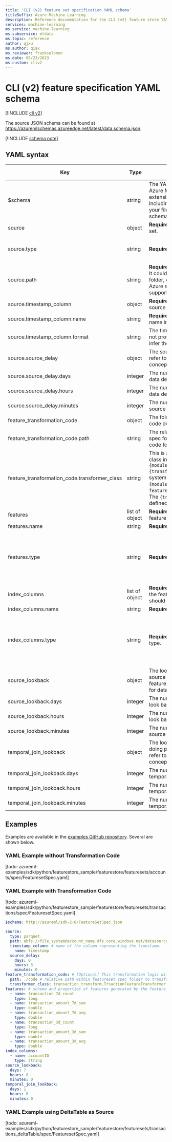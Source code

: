 ```yaml
---
title: 'CLI (v2) feature set specification YAML schema'
titleSuffix: Azure Machine Learning
description: Reference documentation for the CLI (v2) feature store YAML schema.
services: machine-learning
ms.service: machine-learning
ms.subservice: mldata
ms.topic: reference
author: qjxu
ms.author: qiax
ms.reviewer: franksolomon
ms.date: 05/23/2023
ms.custom: cliv2
---
```


# CLI (v2) feature specification YAML schema

[!INCLUDE [cli v2](../../includes/machine-learning-cli-v2.md)]

The source JSON schema can be found at https://azuremlschemas.azureedge.net/latest/data.schema.json.



[!INCLUDE [schema note](../../includes/machine-learning-preview-old-json-schema-note.md)]

## YAML syntax


| Key                                                   | Type   | Description                                                                                                                                                                                                                                                       | Allowed values                                                  | Default value |
|-------------------------------------------------------|--------|-------------------------------------------------------------------------------------------------------------------------------------------------------------------------------------------------------------------------------------------------------------------|-----------------------------------------------------------------|---------------|
| $schema                                               | string | The YAML schema. If you use the Azure Machine Learning VS Code extension to author the YAML file, including $schema at the top of your file enables you to invoke schema and resource completions.                                                                |                                                                 |               |
| source | object | **Required.** Data source for feature set.                                                                                                                                                                                                                        |                                                                 | |
| source.type | string | **Required.** Type of data source.                                                                                                                                                                                                                                | mltable, csv, parquet, deltaTable                                         | |
| source.path | string | **Required.** Path of the data source. It could be a path to a single file, a folder, or path with wildcard. Only Azure storage and ABFS schema is supported.                                                                                                     |                                                                 | |
| source.timestamp_column | object | **Required.** Timestamp column in source data.                                                                                                                                                                                                                    |                                                                 | |
| source.timestamp_column.name | string | **Required.** The timestamp column name in source data.                                                                                                                                                                                                           |                                                                 | |
| source.timestamp_column.format | string | The timestamp column format. If not provided, leverage Spark to infer the timestamp value.                                                                                                                                                                        |                                                                 | |
| source.source_delay| object | The source data delay. Please refer to [todo: feature-retrieval-concept-todo] for detail.                                                                                                                                                                         |                                                                 | |
| source.source_delay.days | integer | The number of days of the source data delay.                                                                                                                                                                                                                      |                                                                 | |
| source.source_delay.hours | integer | The number of hours of the source data delay.                                                                                                                                                                                                                     |                                                                 | |
| source.source_delay.minutes | integer | The number of minutes of the source data delay.                                                                                                                                                                                                                   |                                                                 | |
| feature_transformation_code | object         | The folder where transformation code definition is located.                                                                                                                                                                                                       |                                                                 | |
| feature_transformation_code.path | string | The relative path within featureset spec folder to find the transformer code folder.                                                                                                                                                                              |                                                                 | |
| feature_transformation_code.transformer_class | string | This is a spark ml transformer class in the format of `{module_name}.{transformer_class_name}`. The system expects to find a `{module_name}.py` file under the `feature_transformation_code.path`. The `{transformer_class_name}` is defined in this python file. |                                                                 | |
| features | list of object | **Required.** The features for this feature set.                                                                                                                                                                                                                  |                                                                 | |
| features.name | string | **Required.** The feature name.                                                                                                                                                                                                                                   |                                                                 | |
| features.type| string | **Required.** The feature data type.                                                                                                                                                                                                                              | string, integer, long, float, double, binary, datetime, boolean | |
| index_columns | list of object | **Required.** The index columns for the features. The source data should contain these columns.                                                                                                                                                                   |                                                                 | |
| index_columns.name| string | **Required.** The index column name.                                                                                                                                                                                                                              |                                                                 | |
| index_columns.type | string | **Required.** The index column data type.                                                                                                                                                                                                                         | string, integer, long, float, double, binary, datetime, boolean | |
| source_lookback | object | The look back time window for source data. Please refer to [todo: feature-retrieval-concept-todo] for detail.                                                                                                                                                     |                                                                 | |
| source_lookback.days | integer | The number of days of the source look back.                                                                                                                                                                                                                       |                                                                 | |
| source_lookback.hours | integer | The number of hours of the source look back.                                                                                                                                                                                                                      |                                                                 | |
| source_lookback.minutes | integer | The number of minutes of the source look back.                                                                                                                                                                                                                    |                                                                 | |
| temporal_join_lookback| object | The look back time window when doing point-of-time join. Please refer to [todo: feature-retrieval-concept-todo] for detail.                                                                                                                                       |                                                                 | |
| temporal_join_lookback.days | integer | The number of days of the temporal join lookback.                                                                                                                                                                                                                 |                                                                 | |
| temporal_join_lookback.hours | integer | The number of hours of the temporal join lookback.                                                                                                                                                                                                                |                                                                 | |
| temporal_join_lookback.minutes | integer | The number of minutes of the temporal join lookback.                                                                                                                                                                                                              |                                                                 | |

## Examples

Examples are available in the [examples GitHub repository](./examples). Several are shown below.

### YAML Example without Transformation Code
[todo: azureml-examples/sdk/python/featurestore_sample/featurestore/featuresets/accounts/spec/FeaturesetSpec.yaml]

### YAML Example with Transformation Code
[todo: azureml-examples/sdk/python/featurestore_sample/featurestore/featuresets/transactions/spec/FeaturesetSpec.yaml]

```yaml
$schema: http://azureml/sdk-2-0/FeatureSetSpec.json

source:
  type: parquet
  path: abfs://file_system@account_name.dfs.core.windows.net/datasources/transactions-source/*.parquet
  timestamp_column: # name of the column representing the timestamp.
    name: timestamp
  source_delay:
    days: 0
    hours: 3
    minutes: 0
feature_transformation_code: # [Optional] This transformation logic will be applied on the source to generate features defined in featureset
  path: ./code # relative path within featureset spec folder to transformation code
  transformer_class: transaction_transform.TrsactionFeatureTransformer # a spark ml transformer class, format: {module_name}.{transformer_class_name}
features: # schema and properties of features generated by the feature_transformation_code
  - name: transaction_7d_count
    type: long
  - name: transaction_amount_7d_sum
    type: double
  - name: transaction_amount_7d_avg
    type: double
  - name: transaction_3d_count
    type: long
  - name: transaction_amount_3d_sum
    type: double
  - name: transaction_amount_3d_avg
    type: double
index_columns:
  - name: accountID
    type: string
source_lookback:
  days: 7
  hours: 0
  minutes: 0
temporal_join_lookback:
  days: 1
  hours: 0
  minutes: 0
```

### YAML Example using DeltaTable as Source
[todo: azureml-examples/sdk/python/featurestore_sample/featurestore/featuresets/transactions_deltaTable/spec/FeaturesetSpec.yaml]